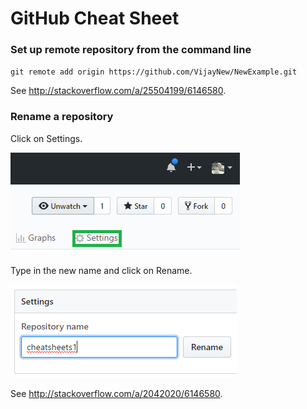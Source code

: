 # GitHub Cheat Sheet

 ### Set up remote repository from the command line
 
`git remote add origin https://github.com/VijayNew/NewExample.git`

See http://stackoverflow.com/a/25504199/6146580.

### Rename a repository

Click on Settings.

![Settings](images/settings.png)

Type in the new name and click on Rename.

![Rename](images/rename.png)

See http://stackoverflow.com/a/2042020/6146580.
